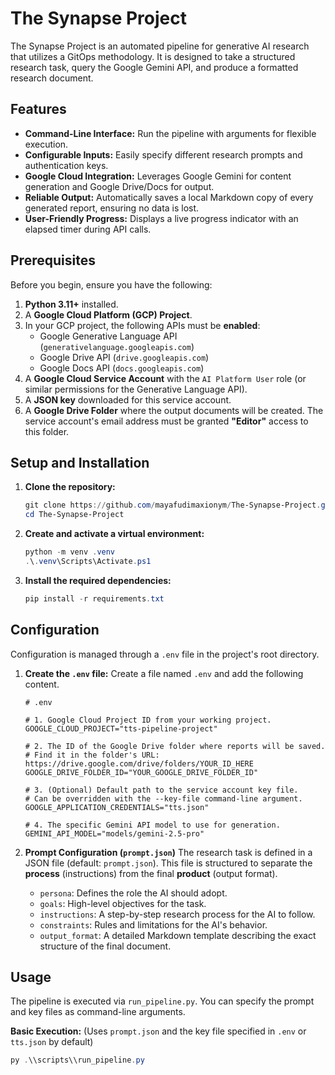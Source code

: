 # The Synapse Project

The Synapse Project is an automated pipeline for generative AI research that utilizes a GitOps methodology. It is designed to take a structured research task, query the Google Gemini API, and produce a formatted research document.

## Features

-   **Command-Line Interface:** Run the pipeline with arguments for flexible execution.
-   **Configurable Inputs:** Easily specify different research prompts and authentication keys.
-   **Google Cloud Integration:** Leverages Google Gemini for content generation and Google Drive/Docs for output.
-   **Reliable Output:** Automatically saves a local Markdown copy of every generated report, ensuring no data is lost.
-   **User-Friendly Progress:** Displays a live progress indicator with an elapsed timer during API calls.

## Prerequisites

Before you begin, ensure you have the following:

1.  **Python 3.11+** installed.
2.  A **Google Cloud Platform (GCP) Project**.
3.  In your GCP project, the following APIs must be **enabled**:
    -   Google Generative Language API (`generativelanguage.googleapis.com`)
    -   Google Drive API (`drive.googleapis.com`)
    -   Google Docs API (`docs.googleapis.com`)
4.  A **Google Cloud Service Account** with the `AI Platform User` role (or similar permissions for the Generative Language API).
5.  A **JSON key** downloaded for this service account.
6.  A **Google Drive Folder** where the output documents will be created. The service account's email address must be granted **"Editor"** access to this folder.

## Setup and Installation

1.  **Clone the repository:**
    ```powershell
    git clone https://github.com/mayafudimaxionym/The-Synapse-Project.git
    cd The-Synapse-Project
    ```

2.  **Create and activate a virtual environment:**
    ```powershell
    python -m venv .venv
    .\.venv\Scripts\Activate.ps1
    ```

3.  **Install the required dependencies:**
    ```powershell
    pip install -r requirements.txt
    ```

## Configuration

Configuration is managed through a `.env` file in the project's root directory.

1.  **Create the `.env` file:**
    Create a file named `.env` and add the following content.

    ```env
    # .env

    # 1. Google Cloud Project ID from your working project.
    GOOGLE_CLOUD_PROJECT="tts-pipeline-project"

    # 2. The ID of the Google Drive folder where reports will be saved.
    # Find it in the folder's URL: https://drive.google.com/drive/folders/YOUR_ID_HERE
    GOOGLE_DRIVE_FOLDER_ID="YOUR_GOOGLE_DRIVE_FOLDER_ID"

    # 3. (Optional) Default path to the service account key file.
    # Can be overridden with the --key-file command-line argument.
    GOOGLE_APPLICATION_CREDENTIALS="tts.json"

    # 4. The specific Gemini API model to use for generation.
    GEMINI_API_MODEL="models/gemini-2.5-pro"
    ```

2.  **Prompt Configuration (`prompt.json`)**
    The research task is defined in a JSON file (default: `prompt.json`). This file is structured to separate the **process** (instructions) from the final **product** (output format).

    -   `persona`: Defines the role the AI should adopt.
    -   `goals`: High-level objectives for the task.
    -   `instructions`: A step-by-step research process for the AI to follow.
    -   `constraints`: Rules and limitations for the AI's behavior.
    -   `output_format`: A detailed Markdown template describing the exact structure of the final document.

## Usage

The pipeline is executed via `run_pipeline.py`. You can specify the prompt and key files as command-line arguments.

**Basic Execution:**
(Uses `prompt.json` and the key file specified in `.env` or `tts.json` by default)
```powershell
py .\\scripts\\run_pipeline.py